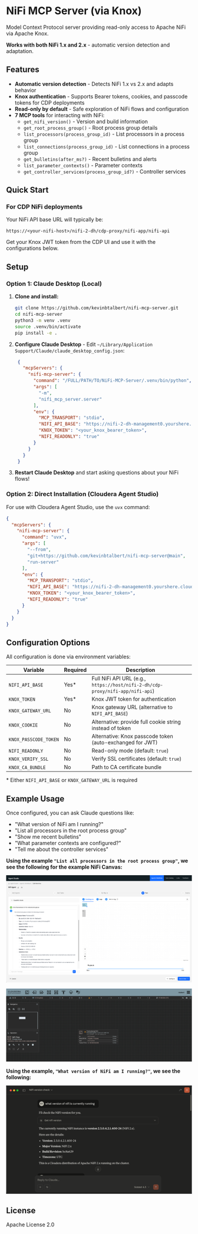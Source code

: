 # NiFi MCP Server (via Knox)

Model Context Protocol server providing read-only access to Apache NiFi via Apache Knox.

**Works with both NiFi 1.x and 2.x** - automatic version detection and adaptation.

## Features

- **Automatic version detection** - Detects NiFi 1.x vs 2.x and adapts behavior
- **Knox authentication** - Supports Bearer tokens, cookies, and passcode tokens for CDP deployments
- **Read-only by default** - Safe exploration of NiFi flows and configuration
- **7 MCP tools** for interacting with NiFi:
  - `get_nifi_version()` - Version and build information
  - `get_root_process_group()` - Root process group details
  - `list_processors(process_group_id)` - List processors in a process group
  - `list_connections(process_group_id)` - List connections in a process group
  - `get_bulletins(after_ms?)` - Recent bulletins and alerts
  - `list_parameter_contexts()` - Parameter contexts
  - `get_controller_services(process_group_id?)` - Controller services

## Quick Start

### For CDP NiFi deployments

Your NiFi API base URL will typically be:
```
https://<your-nifi-host>/nifi-2-dh/cdp-proxy/nifi-app/nifi-api
```

Get your Knox JWT token from the CDP UI and use it with the configurations below.

## Setup

### Option 1: Claude Desktop (Local)

1. **Clone and install:**
   ```bash
   git clone https://github.com/kevinbtalbert/nifi-mcp-server.git
   cd nifi-mcp-server
   python3 -m venv .venv
   source .venv/bin/activate
   pip install -e .
   ```

2. **Configure Claude Desktop** - Edit `~/Library/Application Support/Claude/claude_desktop_config.json`:
   ```json
    {
      "mcpServers": {
        "nifi-mcp-server": {
          "command": "/FULL/PATH/TO/NiFi-MCP-Server/.venv/bin/python",
          "args": [
            "-m",
            "nifi_mcp_server.server"
          ],
          "env": {
            "MCP_TRANSPORT": "stdio",
            "NIFI_API_BASE": "https://nifi-2-dh-management0.yourshere.cloudera.site/nifi-2-dh/cdp-proxy/nifi-app/nifi-api",
            "KNOX_TOKEN": "<your_knox_bearer_token>",
            "NIFI_READONLY": "true"
          }
        }
      }
    }
   ```

3. **Restart Claude Desktop** and start asking questions about your NiFi flows!

### Option 2: Direct Installation (Cloudera Agent Studio)

For use with Cloudera Agent Studio, use the `uvx` command:

```json
{
  "mcpServers": {
    "nifi-mcp-server": {
      "command": "uvx",
      "args": [
        "--from",
        "git+https://github.com/kevinbtalbert/nifi-mcp-server@main",
        "run-server"
      ],
      "env": {
        "MCP_TRANSPORT": "stdio",
        "NIFI_API_BASE": "https://nifi-2-dh-management0.yourshere.cloudera.site/nifi-2-dh/cdp-proxy/nifi-app/nifi-api",
        "KNOX_TOKEN": "<your_knox_bearer_token>",
        "NIFI_READONLY": "true"
      }
    }
  }
}
```

## Configuration Options

All configuration is done via environment variables:

| Variable | Required | Description |
|----------|----------|-------------|
| `NIFI_API_BASE` | Yes* | Full NiFi API URL (e.g., `https://host/nifi-2-dh/cdp-proxy/nifi-app/nifi-api`) |
| `KNOX_TOKEN` | Yes* | Knox JWT token for authentication |
| `KNOX_GATEWAY_URL` | No | Knox gateway URL (alternative to `NIFI_API_BASE`) |
| `KNOX_COOKIE` | No | Alternative: provide full cookie string instead of token |
| `KNOX_PASSCODE_TOKEN` | No | Alternative: Knox passcode token (auto-exchanged for JWT) |
| `NIFI_READONLY` | No | Read-only mode (default: `true`) |
| `KNOX_VERIFY_SSL` | No | Verify SSL certificates (default: `true`) |
| `KNOX_CA_BUNDLE` | No | Path to CA certificate bundle |

\* Either `NIFI_API_BASE` or `KNOX_GATEWAY_URL` is required

## Example Usage

Once configured, you can ask Claude questions like:

- "What version of NiFi am I running?"
- "List all processors in the root process group"
- "Show me recent bulletins"
- "What parameter contexts are configured?"
- "Tell me about the controller services"


**Using the example `"List all processors in the root process group"`, we see the following for the example NiFi Canvas:**

![](/screenshots/nifi-canvas1.png)

![](/screenshots/nifi-readcanvas1.png)


**Using the example, `"What version of NiFi am I running?"`, we see the following:**

![](/screenshots/nifi-version-check.png)


## License

Apache License 2.0
